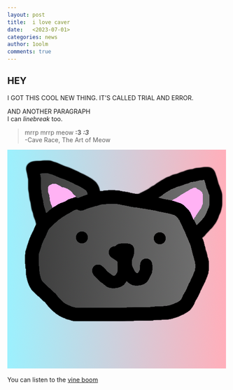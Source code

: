 ```yaml
---
layout: post
title:  i love caver
date:   <2023-07-01>
categories: news
author: 1oolm
comments: true
---
```

## HEY
I GOT THIS COOL NEW THING. IT'S CALLED TRIAL AND ERROR.

AND ANOTHER PARAGRAPH   
I can *linebreak* too.

>mrrp mrrp meow **:3** ***:3***  
-Cave Race, The Art of Meow   

![CAVE](/assets/image/caverace.png)

You can listen to the [vine boom](/assets/sound/VineBoomSoundEffect.wav)

